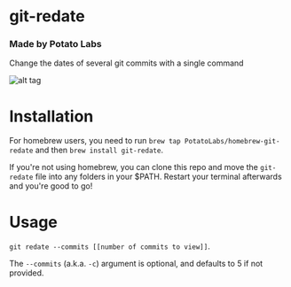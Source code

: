 # git-redate
### Made by Potato Labs

Change the dates of several git commits with a single command

![alt tag](http://oi68.tinypic.com/3ud82.jpg)

# Installation

For homebrew users, you need to run `brew tap PotatoLabs/homebrew-git-redate` and then `brew install git-redate`.

If you're not using homebrew, you can clone this repo and move the `git-redate` file into any folders in your $PATH. Restart your terminal afterwards and you're good to go!

# Usage

`git redate --commits [[number of commits to view]]`. 

The `--commits` (a.k.a. `-c`) argument is optional, and defaults to 5 if not provided.

